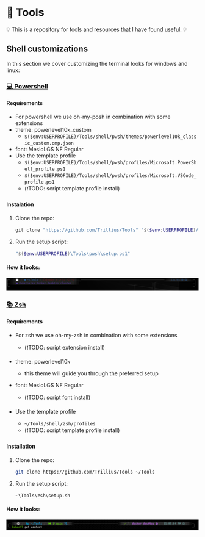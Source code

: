 

# 🔧 Tools
💡 This is a repository for tools and resources that I have found useful. 💡

## Shell customizations

In this section we cover customizing the terminal looks for windows and linux:
### [💻 Powershell]()

#### Requirements
- For powershell we use oh-my-posh in combination with some extensions
- theme: powerlevel10k_custom
  - `$($env:USERPROFILE)/Tools/shell/pwsh/themes/powerlevel10k_classic_custom.omp.json`
- font: MesloLGS NF Regular
- Use the template profile
  - ```$($env:USERPROFILE)/Tools/shell/pwsh/profiles/Microsoft.PowerShell_profile.ps1```
  - ```$($env:USERPROFILE)/Tools/shell/pwsh/profiles/Microsoft.VSCode_profile.ps1```
  - (❗TODO: script template profile install)

#### Instalation
1. Clone the repo:
   ```powershell
   git clone "https://github.com/Trillius/Tools" "$($env:USERPROFILE)/Tools"
   ```
   
2. Run the setup script:
   ```powershell
   "$($env:USERPROFILE)\Tools\pwsh\setup.ps1"
   ```

#### How it looks:
![Powershell with oh-my-posh](docs/pwsh.png "PWSH")

### [📚 Zsh]()

#### Requirements
 - For zsh we use oh-my-zsh in combination with some extensions
   - (❗TODO: script extension install)
 - theme: powerlevel10k
   - this theme will guide you through the preferred setup
 - font: MesloLGS NF Regular
   - (❗TODO: script font install)
 - Use the template profile 
 
   - ```~/Tools/shell/zsh/profiles```
   - (❗TODO: script template profile install)
#### Installation
1. Clone the repo:
   ```bash
   git clone https://github.com/Trillius/Tools ~/Tools
   ```
   
2. Run the setup script:
   ```bash
   ~\Tools\zsh\setup.sh
   ```

#### How it looks:
![zsh with oh-my-zsh](docs/zsh.png "ZSH")





